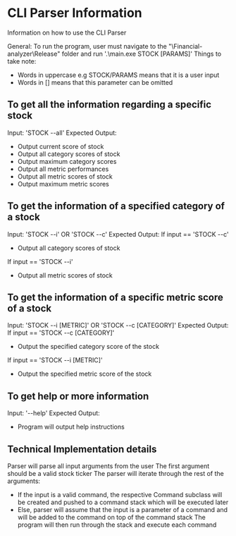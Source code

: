 # CLI Parser Information 
Information on how to use the CLI Parser

General: To run the program, user must navigate to the "\Financial-analyzer\Release" folder and run '.\main.exe STOCK [PARAMS]'
Things to take note: 
- Words in uppercase e.g STOCK/PARAMS means that it is a user input
- Words in [] means that this parameter can be omitted


## To get all the information regarding a specific stock
Input: 'STOCK --all'
Expected Output: 
- Output current score of stock
- Output all category scores of stock
- Output maximum category scores
- Output all metric performances 
- Output all metric scores of stock
- Output maximum metric scores


## To get the information of a specified category of a stock
Input: 'STOCK --i' OR 'STOCK --c'
Expected Output:
If input == 'STOCK --c'
- Output all category scores of stock

If input == 'STOCK --i'
- Output all metric scores of stock


## To get the information of a specific metric score of a stock
Input: 'STOCK --i [METRIC]' OR 'STOCK --c [CATEGORY]'
Expected Output:
If input == 'STOCK --c [CATEGORY]'
- Output the specified category score of the stock

If input == 'STOCK --i [METRIC]'
- Output the specified metric score of the stock


## To get help or more information
Input: '--help'
Expected Output:
- Program will output help instructions


## Technical Implementation details
Parser will parse all input arguments from the user 
The first argument should be a valid stock ticker
The parser will iterate through the rest of the arguments:
- If the input is a valid command, the respective Command subclass will be created and pushed to a command stack which will be executed later
- Else, parser will assume that the input is a parameter of a command and will be added to the command on top of the command stack
The program will then run through the stack and execute each command